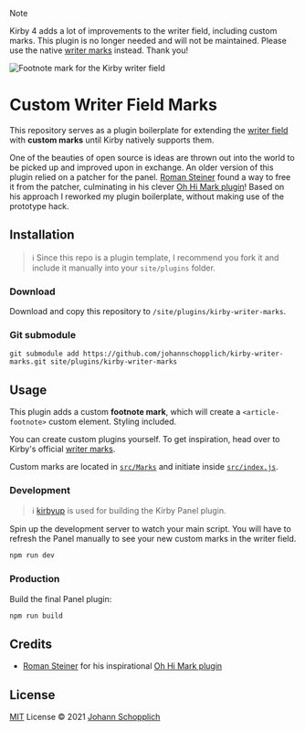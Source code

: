 > [!NOTE]
> Kirby 4 adds a lot of improvements to the writer field, including custom marks. This plugin is no longer needed and will not be maintained. Please use the native [writer marks](https://getkirby.com/releases/4.0/writer-field-improvements) instead. Thank you!

![Footnote mark for the Kirby writer field](./writer-field-footnote.png)

# Custom Writer Field Marks

This repository serves as a plugin boilerplate for extending the [writer field](https://getkirby.com/docs/reference/panel/fields/writer) with **custom marks** until Kirby natively supports them.

One of the beauties of open source is ideas are thrown out into the world to be picked up and improved upon in exchange. An older version of this plugin relied on a patcher for the panel. [Roman Steiner](https://github.com/rasteiner) found a way to free it from the patcher, culminating in his clever [Oh Hi Mark plugin](https://github.com/rasteiner/oh-hi-mark)! Based on his approach I reworked my plugin boilerplate, without making use of the prototype hack.

## Installation

> ℹ️ Since this repo is a plugin template, I recommend you fork it and include it manually into your `site/plugins` folder.

### Download

Download and copy this repository to `/site/plugins/kirby-writer-marks`.

### Git submodule

```
git submodule add https://github.com/johannschopplich/kirby-writer-marks.git site/plugins/kirby-writer-marks
```

## Usage

This plugin adds a custom **footnote mark**, which will create a `<article-footnote>` custom element. Styling included.

You can create custom plugins yourself. To get inspiration, head over to Kirby's official [writer marks](https://github.com/getkirby/kirby/tree/main/panel/src/components/Forms/Writer/Marks).

Custom marks are located in [`src/Marks`](./src/Marks) and initiate inside [`src/index.js`](./src/index.js).

### Development

> ℹ️ [kirbyup](https://github.com/johannschopplich/kirbyup) is used for building the Kirby Panel plugin.

Spin up the development server to watch your main script. You will have to refresh the Panel manually to see your new custom marks in the writer field.

```bash
npm run dev
```

### Production

Build the final Panel plugin:

```bash
npm run build
```

## Credits

- [Roman Steiner](https://github.com/rasteiner) for his inspirational [Oh Hi Mark plugin](https://github.com/rasteiner/oh-hi-mark)

## License

[MIT](./LICENSE) License © 2021 [Johann Schopplich](https://github.com/johannschopplich)
